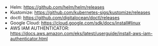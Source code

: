 * Helm: https://github.com/helm/helm/releases
* Kustomize: https://github.com/kubernetes-sigs/kustomize/releases
* doctl: https://github.com/digitalocean/doctl/releases
* Google Cloud: https://cloud.google.com/sdk/docs/install#linux
* AWS IAM AUTHENTICATOR: https://docs.aws.amazon.com/eks/latest/userguide/install-aws-iam-authenticator.html

